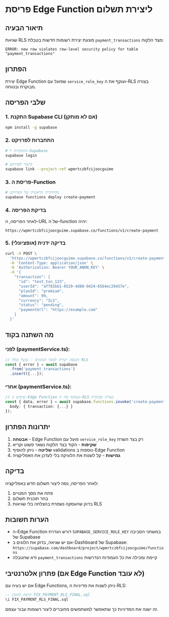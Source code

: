 # פריסת Edge Function ליצירת תשלום

## תיאור הבעיה
שגיאת RLS מונעת יצירת רשומות חדשות בטבלת `payment_transactions` מצד הלקוח:
```
ERROR: new row violates row-level security policy for table "payment_transactions"
```

## הפתרון
יצירת Edge Function שפועל עם `service_role_key` ועוקף את ה-RLS בצורה מבוקרת ובטוחה.

## שלבי הפריסה

### 1. התקנת Supabase CLI (אם לא מותקן)
```bash
npm install -g supabase
```

### 2. התחברות לפרויקט
```bash
# התחברות ל-Supabase
supabase login

# קישור לפרויקט
supabase link --project-ref wpmrtczbfcijoocguime
```

### 3. פריסת ה-Function
```bash
# מהתיקייה הראשית של הפרויקט
supabase functions deploy create-payment
```

### 4. בדיקת הפריסה
לאחר הפריסה, ה-URL של ה-function יהיה:
```
https://wpmrtczbfcijoocguime.supabase.co/functions/v1/create-payment
```

### 5. בדיקה ידנית (אופציונלי)
```bash
curl -X POST \
  'https://wpmrtczbfcijoocguime.supabase.co/functions/v1/create-payment' \
  -H 'Content-Type: application/json' \
  -H 'Authorization: Bearer YOUR_ANON_KEY' \
  -d '{
    "transaction": {
      "id": "test_txn_123",
      "userId": "af781bb1-0529-4d80-9424-6564ec29457e",
      "planId": "premium",
      "amount": 99,
      "currency": "ILS",
      "status": "pending",
      "paymentUrl": "https://example.com"
    }
  }'
```

## מה השתנה בקוד

### לפני (paymentService.ts):
```typescript
// הכנסה ישירה למסד הנתונים - נכשל בגלל RLS
const { error } = await supabase
  .from('payment_transactions')
  .insert({...});
```

### אחרי (paymentService.ts):
```typescript
// שימוש ב-Edge Function שעוקף את ה-RLS בצורה מבוקרת
const { data, error } = await supabase.functions.invoke('create-payment', {
  body: { transaction: {...} }
});
```

## יתרונות הפתרון

1. **אבטחה** - Edge Function פועל עם `service_role_key` רק בצד השרת
2. **שקיפות** - הקוד בצד הלקוח נשאר פשוט וקריא
3. **שליטה** - ניתן להוסיף validations נוספות ב-Edge Function
4. **גמישות** - קל לשנות את הלוגיקה בלי לעדכן את האפליקציה

## בדיקה
לאחר הפריסה, נסה ליצור תשלום חדש באפליקציה:
1. פתח את מסך המנויים
2. בחר תוכנית תשלום
3. בדוק שהעסקה נשמרת בהצלחה בלי שגיאות RLS

## הערות חשובות

- ה-Edge Function דורש הגדרת `SUPABASE_SERVICE_ROLE_KEY` במשתני הסביבה של Supabase
- אם יש שגיאה, בדוק את הלוגים ב-Dashboard של Supabase: 
  `https://supabase.com/dashboard/project/wpmrtczbfcijoocguime/functions`
- ודא שהטבלה `payment_transactions` קיימת ומכילה את כל העמודות הנדרשות

## פתרון אלטרנטיבי (אם Edge Function לא עובד)

אם יש בעיה עם Edge Functions, ניתן לשנות את מדיניות ה-RLS:

```sql
-- הרצת הקובץ FIX_PAYMENT_RLS_FINAL.sql
\i FIX_PAYMENT_RLS_FINAL.sql
```

זה ישנה את המדיניות כך שתאפשר למשתמשים מחוברים ליצור רשומות עבור עצמם.

